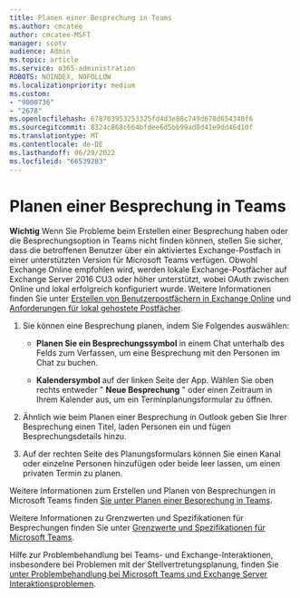 ```yaml
---
title: Planen einer Besprechung in Teams
ms.author: cmcatee
author: cmcatee-MSFT
manager: scotv
audience: Admin
ms.topic: article
ms.service: o365-administration
ROBOTS: NOINDEX, NOFOLLOW
ms.localizationpriority: medium
ms.custom:
- "9000736"
- "2678"
ms.openlocfilehash: 678703953253325fd4d3e88c749d678d654340f6
ms.sourcegitcommit: 8324c868c664bfdee6d5bb99ad8d41e9dd46d10f
ms.translationtype: MT
ms.contentlocale: de-DE
ms.lasthandoff: 06/29/2022
ms.locfileid: "66539283"
---
```

# <a name="schedule-a-meeting-in-teams"></a>Planen einer Besprechung in Teams

**Wichtig** Wenn Sie Probleme beim Erstellen einer Besprechung haben oder die Besprechungsoption in Teams nicht finden können, stellen Sie sicher, dass die betroffenen Benutzer über ein aktiviertes Exchange-Postfach in einer unterstützten Version für Microsoft Teams verfügen. Obwohl Exchange Online empfohlen wird, werden lokale Exchange-Postfächer auf Exchange Server 2016 CU3 oder höher unterstützt, wobei OAuth zwischen Online und lokal erfolgreich konfiguriert wurde. Weitere Informationen finden Sie unter [Erstellen von Benutzerpostfächern in Exchange Online](https://docs.microsoft.com/exchange/recipients-in-exchange-online/create-user-mailboxes) und [Anforderungen für lokal gehostete Postfächer](https://docs.microsoft.com/microsoftteams/exchange-teams-interact#requirements-for-mailboxes-hosted-on-premises). 

1. Sie können eine Besprechung planen, indem Sie Folgendes auswählen:

    - **Planen Sie ein Besprechungssymbol** in einem Chat unterhalb des Felds zum Verfassen, um eine Besprechung mit den Personen im Chat zu buchen.

    - **Kalendersymbol** auf der linken Seite der App. Wählen Sie oben rechts entweder " **Neue Besprechung** " oder einen Zeitraum in Ihrem Kalender aus, um ein Terminplanungsformular zu öffnen.

2. Ähnlich wie beim Planen einer Besprechung in Outlook geben Sie Ihrer Besprechung einen Titel, laden Personen ein und fügen Besprechungsdetails hinzu.

3. Auf der rechten Seite des Planungsformulars können Sie einen Kanal oder einzelne Personen hinzufügen oder beide leer lassen, um einen privaten Termin zu planen.

Weitere Informationen zum Erstellen und Planen von Besprechungen in Microsoft Teams finden [Sie unter Planen einer Besprechung in Teams](https://support.microsoft.com/office/schedule-a-meeting-in-teams-943507a9-8583-4c58-b5d2-8ec8265e04e5).

Weitere Informationen zu Grenzwerten und Spezifikationen für Besprechungen finden Sie unter [Grenzwerte und Spezifikationen für Microsoft Teams](https://docs.microsoft.com/microsoftteams/limits-specifications-teams#meetings-and-calls).

Hilfe zur Problembehandlung bei Teams- und Exchange-Interaktionen, insbesondere bei Problemen mit der Stellvertretungsplanung, finden Sie [unter Problembehandlung bei Microsoft Teams und Exchange Server Interaktionsproblemen](https://docs.microsoft.com/microsoftteams/troubleshoot/known-issues/teams-exchange-interaction-issue).